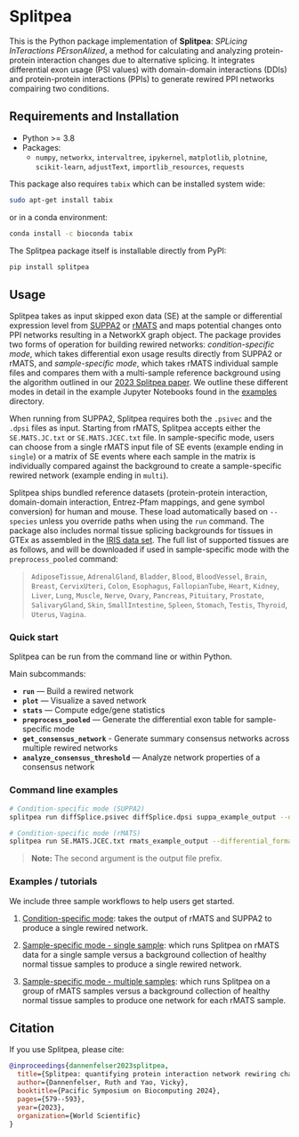 # Splitpea

This is the Python package implementation of **Splitpea**: *SPLicing InTeractions PErsonAlized*, a method for calculating and analyzing protein-protein interaction changes due to alternative splicing. It integrates differential exon usage (PSI values) with domain-domain interactions (DDIs) and protein-protein interactions (PPIs) to generate rewired PPI networks compairing two conditions.

## Requirements and Installation

- Python >= 3.8
- Packages:
  - `numpy`, `networkx`, `intervaltree`, `ipykernel`, `matplotlib`, `plotnine`, `scikit-learn`, `adjustText`, `importlib_resources`, `requests`

This package also requires `tabix` which can be installed system wide:

```bash
sudo apt-get install tabix
```

or in a conda environment:

```bash
conda install -c bioconda tabix
```

The Splitpea package itself is installable directly from PyPI:

```bash
pip install splitpea
```

## Usage

Splitpea takes as input skipped exon data (SE) at the sample or differential expression level from [SUPPA2](https://github.com/comprna/SUPPA) or [rMATS](https://github.com/Xinglab/rmats-turbo) and maps potential changes onto PPI networks resulting in a NetworkX graph object. The package provides two forms of operation for building rewired networks: _condition-specific mode_, which takes differential exon usage results directly from SUPPA2 or rMATS, and _sample-specific mode_, which takes rMATS individual sample files and compares them with a multi-sample reference background using the algorithm outlined in our [2023 Splitpea paper](https://pubmed.ncbi.nlm.nih.gov/38160308/). We outline these different modes in detail in the example Jupyter Notebooks found in the [examples](./examples) directory.

When running from SUPPA2, Splitpea requires both the `.psivec` and the `.dpsi` files as input. Starting from rMATS, Splitpea accepts either the `SE.MATS.JC.txt` or `SE.MATS.JCEC.txt` file. In sample-specific mode, users can choose from a single rMATS input file of SE events (example ending in `single`) or  a matrix of SE events where each sample in the matrix is individually compared against the background to create a sample-specific rewired network (example ending in `multi`).

Splitpea ships bundled reference datasets (protein-protein interaction, domain-domain interaction, Entrez-Pfam mappings, and gene symbol conversion) for human and mouse. These load automatically based on `--species` unless you override paths when using the `run` command. The package also includes normal tissue splicing backgrounds for tissues in GTEx as assembled in the [IRIS data set](https://www.pnas.org/doi/10.1073/pnas.2221116120). The full list of supported tissues are as follows, and will be downloaded if used in sample-specific mode with the `preprocess_pooled` command:

> `AdiposeTissue`, `AdrenalGland`, `Bladder`, `Blood`, `BloodVessel`, `Brain`, `Breast`, `CervixUteri`, `Colon`, `Esophagus`, `FallopianTube`, `Heart`, `Kidney`, `Liver`, `Lung`, `Muscle`, `Nerve`, `Ovary`, `Pancreas`, `Pituitary`, `Prostate`, `SalivaryGland`, `Skin`, `SmallIntestine`, `Spleen`, `Stomach`, `Testis`, `Thyroid`, `Uterus`, `Vagina`. 

### Quick start

Splitpea can be run from the command line or within Python.

Main subcommands:

- **`run`** — Build a rewired network
- **`plot`** — Visualize a saved network
- **`stats`** — Compute edge/gene statistics
- **`preprocess_pooled`** — Generate the differential exon table for sample-specific mode
- **`get_consensus_network`** - Generate summary consensus networks across multiple rewired networks
- **`analyze_consensus_threshold`** — Analyze network properties of a consensus network

### Command line examples

```bash
# Condition-specific mode (SUPPA2)
splitpea run diffSplice.psivec diffSplice.dpsi suppa_example_output --differential_format suppa2

# Condition-specific mode (rMATS)
splitpea run SE.MATS.JCEC.txt rmats_example_output --differential_format rmats
```
> **Note:** The second argument is the output file prefix.

### Examples / tutorials

We include three sample workflows to help users get started.

1. [Condition-specific mode](./examples/condition_mode.ipynb): takes the output of rMATS and SUPPA2 to produce a single rewired network. 

2. [Sample-specific mode - single sample](./examples/sample_mode_single.ipynb): which runs Splitpea on rMATS data for a single sample versus a background collection of healthy normal tissue samples to produce a single rewired network.

3. [Sample-specific mode - multiple samples](./examples/sample_mode_multi.ipynb): which runs Splitpea on a group of rMATS samples versus a background collection of healthy normal tissue samples to produce one network for each rMATS sample. 

## Citation

If you use Splitpea, please cite:

```bibtex
@inproceedings{dannenfelser2023splitpea,
  title={Splitpea: quantifying protein interaction network rewiring changes due to alternative splicing in cancer},
  author={Dannenfelser, Ruth and Yao, Vicky},
  booktitle={Pacific Symposium on Biocomputing 2024},
  pages={579--593},
  year={2023},
  organization={World Scientific}
}
```




